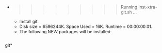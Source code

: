 * >>>>>>>>> Running inst-xtra-git.sh ...
  * Install git.
  * Disk size = 6596244K. Space Used = 16K. Runtime = 00:00:00:01.
  * The following NEW packages will be installed:
  ```bash
git*
  ```
